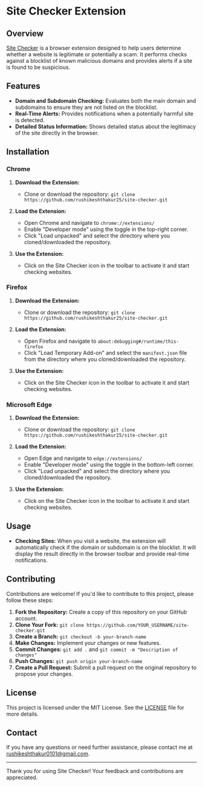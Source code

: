 # Site Checker Extension

## Overview

[Site Checker](https://github.com/rushikeshthakur25/site-checker) is a browser extension designed to help users determine whether a website is legitimate or potentially a scam. It performs checks against a blocklist of known malicious domains and provides alerts if a site is found to be suspicious.

## Features

- **Domain and Subdomain Checking:** Evaluates both the main domain and subdomains to ensure they are not listed on the blocklist.
- **Real-Time Alerts:** Provides notifications when a potentially harmful site is detected.
- **Detailed Status Information:** Shows detailed status about the legitimacy of the site directly in the browser.

## Installation

### Chrome

1. **Download the Extension:**
   - Clone or download the repository: `git clone https://github.com/rushikeshthakur25/site-checker.git`
   
2. **Load the Extension:**
   - Open Chrome and navigate to `chrome://extensions/`
   - Enable "Developer mode" using the toggle in the top-right corner.
   - Click "Load unpacked" and select the directory where you cloned/downloaded the repository.

3. **Use the Extension:**
   - Click on the Site Checker icon in the toolbar to activate it and start checking websites.

### Firefox

1. **Download the Extension:**
   - Clone or download the repository: `git clone https://github.com/rushikeshthakur25/site-checker.git`

2. **Load the Extension:**
   - Open Firefox and navigate to `about:debugging#/runtime/this-firefox`
   - Click "Load Temporary Add-on" and select the `manifest.json` file from the directory where you cloned/downloaded the repository.

3. **Use the Extension:**
   - Click on the Site Checker icon in the toolbar to activate it and start checking websites.

### Microsoft Edge

1. **Download the Extension:**
   - Clone or download the repository: `git clone https://github.com/rushikeshthakur25/site-checker.git`

2. **Load the Extension:**
   - Open Edge and navigate to `edge://extensions/`
   - Enable "Developer mode" using the toggle in the bottom-left corner.
   - Click "Load unpacked" and select the directory where you cloned/downloaded the repository.

3. **Use the Extension:**
   - Click on the Site Checker icon in the toolbar to activate it and start checking websites.

## Usage

- **Checking Sites:** When you visit a website, the extension will automatically check if the domain or subdomain is on the blocklist. It will display the result directly in the browser toolbar and provide real-time notifications.

## Contributing

Contributions are welcome! If you'd like to contribute to this project, please follow these steps:

1. **Fork the Repository:** Create a copy of this repository on your GitHub account.
2. **Clone Your Fork:** `git clone https://github.com/YOUR_USERNAME/site-checker.git`
3. **Create a Branch:** `git checkout -b your-branch-name`
4. **Make Changes:** Implement your changes or new features.
5. **Commit Changes:** `git add .` and `git commit -m "Description of changes"`
6. **Push Changes:** `git push origin your-branch-name`
7. **Create a Pull Request:** Submit a pull request on the original repository to propose your changes.

## License

This project is licensed under the MIT License. See the [LICENSE](LICENSE) file for more details.

## Contact

If you have any questions or need further assistance, please contact me at [rushikeshthakur0101@gmail.com](mailto:rushikeshthakur0101@gmail.com).

---

Thank you for using Site Checker! Your feedback and contributions are appreciated.
